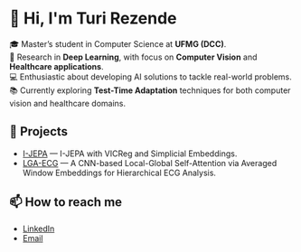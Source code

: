 # 👋 Hi, I'm Turi Rezende  

🎓 Master’s student in Computer Science at **UFMG (DCC)**.  
🧠 Research in **Deep Learning**, with focus on **Computer Vision** and **Healthcare applications**.  
💻 Enthusiastic about developing AI solutions to tackle real-world problems.  
📚 Currently exploring **Test-Time Adaptation** techniques for both computer vision and healthcare domains. 

## 🚀 Projects
- [I-JEPA](https://github.com/TuriAndrade/I-JEPA) — I-JEPA with VICReg and Simplicial Embeddings.
- [LGA-ECG](https://github.com/pedroroblesduten/LGA-ECG) — A CNN-based Local-Global Self-Attention via Averaged Window Embeddings for Hierarchical ECG Analysis.

## 📫 How to reach me
- [LinkedIn](https://www.linkedin.com/in/turirezende)  
- [Email](turivasconcelos@gmail.com)
